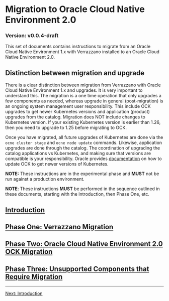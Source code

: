 # Migration to Oracle Cloud Native Environment 2.0

### Version: v0.0.4-draft
This set of documents contains instructions to migrate from an Oracle Cloud Native Environment 1.x with Verrazzano installed 
to an Oracle Cloud Native Environment 2.0.

## Distinction between migration and upgrade
There is a clear distinction between migration from Verrazzano with Oracle Cloud Native Environment 1.x
and upgrades. It is very important to understand this. The migration is a one time operation that only upgrades 
a few components as needed, whereas upgrade in general (post-migration) is an ongoing system management user responsibility. 
This include OCK upgrades to get newer Kubernetes versions and application (product) upgrades from the catalog.
Migration does NOT include changes to Kubernetes version. If your existing Kubernetes version is 
earlier than 1.26, then you need to upgrade to 1.25 before migrating to OCK.

Once you have migrated, all future upgrades of Kubernetes are done via the `ocne cluster stage` and `ocne node update` commands.
Likewise, application upgrades are done through the catalog. The coordination of upgrading the catalog applications vs Kubernetes, 
and making sure that versions are compatible is your responsibility.
Oracle provides [documentation](https://docs.oracle.com/en/operating-systems/olcne/2.0/clusters/admin.html) on how to 
update OCK to get newer versions of Kubernetes. 

**NOTE:** These instructions are in the experimental phase and **MUST** not be run against a production environment. 

**NOTE**: These instructions **MUST** be performed in the sequence outlined in these documents, starting with the Introduction, then Phase One, etc.


## [Introduction](./introduction.md)

## [Phase One: Verrazzano Migration](phase1/phase1.md)

## [Phase Two: Oracle Cloud Native Environment 2.0 OCK Migration](phase2/phase2.md)

## [Phase Three: Unsupported Components that Require Migration](phase3/phase3.md)

---
[Next: Introduction](./introduction.md)